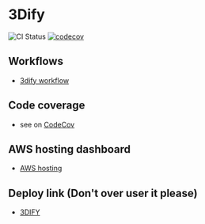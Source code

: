 # 3Dify
![CI Status](https://github.com/vincentken3d/3Dify/workflows/3Dify%20CI/badge.svg?branch=master)
[![codecov](https://codecov.io/gh/vincentken3d/3Dify/branch/master/graph/badge.svg?token=N6T9Q9P5SM)](https://codecov.io/gh/vincentken3d/3Dify)


## Workflows

- [3dify workflow](https://app.diagrams.net/#G1MxuSSUgGnH9CzKzNf4AJWA0E4ojQDX-n)

## Code coverage

- see on [CodeCov](https://codecov.io/gh/vincentken3d/3Dify)

## AWS hosting dashboard 

- [AWS hosting](https://us-east-2.console.aws.amazon.com/elasticbeanstalk/home?region=us-east-2#/application/overview?applicationName=3dify)

## Deploy link (Don't over user it please)
- [3DIFY](http://3dify-env.eba-4haskfzq.us-east-2.elasticbeanstalk.com/)
